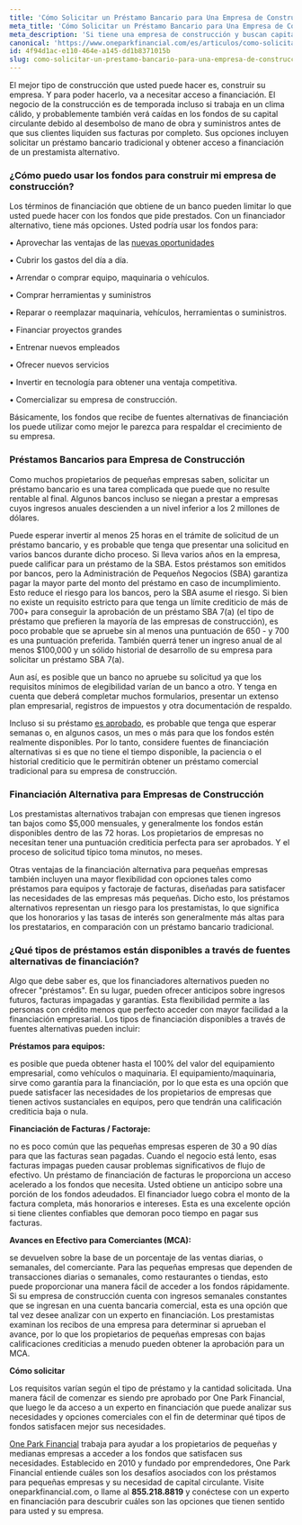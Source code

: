 ```yaml
---
title: 'Cómo Solicitar un Préstamo Bancario para Una Empresa de Construcción'
meta_title: 'Cómo Solicitar un Préstamo Bancario para Una Empresa de Construcción'
meta_description: 'Si tiene una empresa de construcción y buscan capital de trabajo,  la financiación de MCA puede ser la mejor manera de accede a ese dinero que necesita para desarrollar su empresa.'
canonical: 'https://www.oneparkfinancial.com/es/articulos/como-solicitar-un-prestamo-bancario-para-una-empresa-de-construccion'
id: 4f94d1ac-e110-464e-a145-dd1b8371015b
slug: como-solicitar-un-prestamo-bancario-para-una-empresa-de-construccion
---
```

El mejor tipo de construcción que usted puede hacer es, construir su empresa. Y para poder hacerlo, va a necesitar acceso a financiación. El negocio de la construcción es de temporada incluso si trabaja en un clima cálido, y probablemente también verá caídas en los fondos de su capital circulante debido al desembolso de mano de obra y suministros antes de que sus clientes liquiden sus facturas por completo. Sus opciones incluyen solicitar un préstamo bancario tradicional y obtener acceso a  financiación de un prestamista alternativo. 

### ¿Cómo puedo usar los fondos para construir mi empresa de construcción?

Los términos de financiación que obtiene de un banco pueden limitar lo que usted puede hacer con los fondos que pide prestados. Con un financiador alternativo,  tiene más opciones. Usted podría usar los fondos para:

•	Aprovechar las ventajas de las [nuevas oportunidades](https://www.oneparkfinancial.com/es/articulos/como-escribir-un-plan-de-negocios)

•	Cubrir los gastos del día a día.

•	Arrendar o comprar equipo, maquinaria o vehículos.

•	Comprar herramientas y suministros

•	Reparar o reemplazar maquinaria, vehículos, herramientas o 
suministros.

•	Financiar proyectos grandes

•	Entrenar nuevos empleados

•	Ofrecer nuevos servicios

•	Invertir en tecnología para obtener una ventaja competitiva.

•	Comercializar su empresa de construcción.

Básicamente, los fondos que recibe de fuentes alternativas de financiación los puede utilizar como mejor le parezca para respaldar el crecimiento de su empresa.

### Préstamos Bancarios para Empresa de Construcción

Como muchos propietarios de pequeñas empresas saben, solicitar un préstamo bancario es una tarea complicada que puede que no resulte rentable al final. Algunos bancos incluso se niegan a prestar a empresas cuyos ingresos anuales descienden a un nivel inferior a los 2 millones de dólares. 

Puede esperar invertir al menos 25 horas en el trámite de solicitud de un préstamo bancario, y es probable que tenga que presentar una solicitud en varios bancos durante dicho proceso. Si lleva varios años en la empresa, puede calificar para un préstamo de la SBA. Estos préstamos son emitidos por bancos, pero la Administración de Pequeños Negocios (SBA) garantiza pagar la mayor parte del monto del préstamo en caso de incumplimiento. Esto reduce el riesgo para los bancos, pero la SBA asume el riesgo. Si bien no existe un requisito estricto para que tenga un límite crediticio de más de 700+ para conseguir la aprobación de un préstamo SBA 7(a) (el tipo de préstamo que prefieren la mayoría de las empresas de construcción), es poco probable que se apruebe sin al menos una puntuación de 650 - y 700 es una puntuación preferida. También querrá tener un ingreso anual de al menos $100,000 y un sólido historial de desarrollo de su empresa para solicitar un préstamo SBA 7(a).

Aun así, es posible que un banco no apruebe su solicitud ya que los requisitos mínimos de elegibilidad varían de un banco a otro. Y tenga en cuenta que deberá completar muchos formularios, presentar un extenso plan empresarial, registros de impuestos y otra documentación de respaldo. 

Incluso si su préstamo [es aprobado](https://www.oneparkfinancial.com/es/preaprob), es probable que tenga que esperar semanas o, en algunos casos, un mes o más para que los fondos estén realmente disponibles.  Por lo tanto, considere fuentes de financiación alternativas si es que no tiene el tiempo disponible, la paciencia o el historial crediticio que le permitirán obtener un préstamo comercial tradicional para su empresa de construcción. 

### Financiación Alternativa para Empresas de Construcción

Los prestamistas alternativos trabajan con empresas que tienen ingresos tan bajos como $5,000  mensuales, y generalmente los fondos están disponibles dentro de las 72 horas. Los propietarios de empresas no necesitan tener una puntuación crediticia perfecta para ser aprobados. Y el proceso de solicitud típico toma minutos, no meses. 

Otras ventajas de la financiación alternativa para pequeñas empresas también incluyen una mayor flexibilidad con opciones tales como préstamos para equipos y factoraje de facturas, diseñadas para satisfacer las necesidades de las empresas más pequeñas. Dicho esto, los préstamos alternativos representan un riesgo para los prestamistas, lo que significa que los honorarios y las tasas de interés son generalmente más altas para los prestatarios, en comparación con un préstamo bancario tradicional. 

### ¿Qué tipos de préstamos están disponibles a través de fuentes alternativas de financiación?

Algo que debe saber es, que los financiadores alternativos pueden no ofrecer "préstamos". En su lugar, pueden ofrecer anticipos sobre ingresos futuros, facturas impagadas y garantías. Esta flexibilidad permite a las personas con crédito menos que perfecto acceder con mayor facilidad  a la financiación empresarial. Los tipos de financiación disponibles a través de fuentes alternativas pueden incluir:

**Préstamos para equipos:**

es posible que pueda obtener hasta el 100% del valor del equipamiento empresarial, como vehículos o maquinaria. El equipamiento/maquinaria, sirve como garantía para la financiación, por lo que esta es una opción que puede satisfacer las necesidades de los propietarios de empresas que tienen activos sustanciales en equipos, pero que tendrán una calificación crediticia baja o nula.

**Financiación de Facturas / Factoraje:** 

no es poco común que las pequeñas empresas esperen de 30 a 90 días para que las facturas sean pagadas. Cuando el negocio está lento, esas facturas impagas pueden causar problemas significativos de flujo de efectivo. Un préstamo de financiación de facturas le proporciona un acceso acelerado a los fondos que necesita. Usted obtiene un anticipo sobre una porción de los fondos adeudados. El financiador luego cobra el monto de la factura completa, más honorarios e intereses. Esta es una excelente opción si tiene clientes confiables que demoran poco tiempo en pagar sus facturas. 

**Avances en Efectivo para Comerciantes (MCA):**

se devuelven sobre la base de un porcentaje de las ventas diarias, o semanales, del comerciante. Para las pequeñas empresas que dependen de transacciones diarias o semanales, como restaurantes o tiendas, esto puede proporcionar una manera fácil de acceder a los fondos rápidamente. Si su empresa de construcción cuenta con ingresos semanales constantes que se ingresan en una cuenta bancaria comercial, esta es una opción que tal vez desee analizar con un experto en financiación. Los prestamistas examinan los recibos de una empresa para determinar si aprueban el avance, por lo que los propietarios de pequeñas empresas con bajas calificaciones crediticias a menudo pueden obtener la aprobación para un MCA. 

**Cómo solicitar**

Los requisitos varían según el tipo de préstamo y la cantidad solicitada. Una manera fácil de comenzar es siendo pre aprobado por One Park Financial, que luego le da acceso a un experto en financiación que puede analizar sus necesidades y opciones comerciales con el fin de determinar qué tipos de fondos satisfacen mejor sus necesidades.

[One Park Financial](https://www.oneparkfinancial.com/es/) trabaja para ayudar a los propietarios de pequeñas y medianas empresas a acceder a los fondos que satisfacen sus necesidades. Establecido en 2010 y fundado por emprendedores, One Park Financial entiende cuáles son los desafíos asociados con los préstamos para pequeñas empresas y su necesidad de capital circulante. Visite oneparkfinancial.com, o llame al **855.218.8819** y conéctese con un experto en financiación para descubrir cuáles son las opciones que tienen sentido para usted y su empresa.